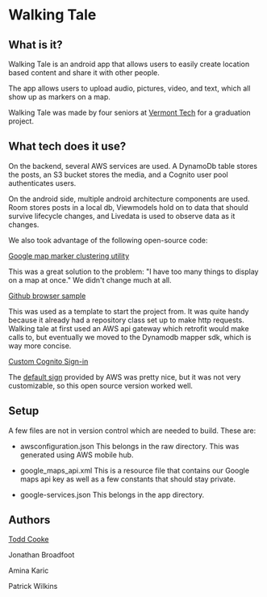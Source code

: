 # Walking Tale

## What is it?
Walking Tale is an android app that allows users
to easily create location based content and share it with other people.

The app allows users to upload audio, pictures, video, and text, which all show
up as markers on a map.

Walking Tale was made by four seniors at 
[Vermont Tech](https://www.vtc.edu/) for a graduation project.

## What tech does it use?
On the backend, several AWS services are used. A DynamoDb table stores the posts,
an S3 bucket stores the media, and a Cognito user pool authenticates users.

On the android side, multiple android architecture components are used.
Room stores posts in a local db, Viewmodels hold on to data that should survive
lifecycle changes, and Livedata is used to observe data as it changes.

We also took advantage of the following open-source code:

[Google map marker clustering utility](https://developers.google.com/maps/documentation/android-api/utility/marker-clustering)

This was a great solution to the problem: "I have too many things to display on a map at once."
We didn't change much at all.

[Github browser sample](https://github.com/googlesamples/android-architecture-components/tree/master/GithubBrowserSample)

This was used as a template to start the project from. It was quite handy because it
already had a repository class set up to make http requests. Walking tale at first used an AWS api gateway
which retrofit would make calls to, but eventually we moved to the Dynamodb mapper sdk, which 
is way more concise.

[Custom Cognito Sign-in](https://github.com/mimurawil/android-aws-mobilehub-login-model)

The [default sign](https://docs.aws.amazon.com/aws-mobile/latest/developerguide/add-aws-mobile-user-sign-in.html) 
provided by AWS was pretty nice, but it was not very customizable,
so this open source version worked well.

## Setup

A few files are not in version control which are needed to build.
These are:

- awsconfiguration.json
This belongs in the raw directory. This was generated using AWS mobile hub.

- google_maps_api.xml 
This is a resource file that contains our Google maps api key as well as a few
constants that should stay private.

- google-services.json
This belongs in the app directory.

## Authors

[Todd Cooke](https://toddcooke.github.io/)

Jonathan Broadfoot

Amina Karic

Patrick Wilkins